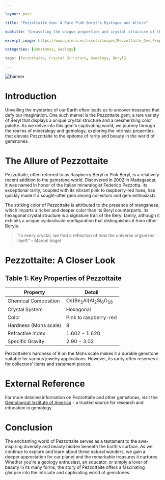 ```yaml
---

layout: post

title: "Pezzottaite Gem: A Rare Pink Beryl's Mystique and Allure"

subtitle: "Unraveling the unique properties and crystal structure of the rare gemstone Pezzottaite."

excerpt_image: https://www.galena.es/assets/images/Pezzottaite_Gem_Properties.png

categories: [Gemstones, Geology]

tags: [Pezzottaite, Crystal Structure, Gemology, Beryl]

---
```


![banner](https://www.galena.es/assets/images/Pezzottaite_Gem_Properties.png "Close-up image of a vibrant pink Pezzottaite gemstone, showcasing its unique crystal structure and luster, ideal for enthusiasts and educators in geology and mineralogy.")

# Introduction

Unveiling the mysteries of our Earth often leads us to uncover treasures that defy our imagination. One such marvel is the Pezzottaite gem, a rare variety of Beryl that displays a unique crystal structure and a mesmerizing color palette. As we delve into this gem's captivating world, we journey through the realms of mineralogy and gemology, exploring the intrinsic properties that elevate Pezzottaite to the epitome of rarity and beauty in the world of gemstones.

# The Allure of Pezzottaite 

Pezzottaite, often referred to as Raspberry Beryl or Pink Beryl, is a relatively recent addition to the gemstone world. Discovered in 2002 in Madagascar, it was named in honor of the Italian mineralogist Federico Pezzotta. Its exceptional rarity, coupled with its vibrant pink to raspberry-red hues, has quickly made it a sought-after gem among collectors and gem enthusiasts.

The striking color of Pezzottaite is attributed to the presence of manganese, which imparts a richer and deeper color than its Beryl counterparts. Its hexagonal crystal structure is a signature trait of the Beryl family, although it exhibits a unique cyclosilicate configuration that distinguishes it from other Beryls.

> "In every crystal, we find a reflection of how the universe organizes itself.” – Marcel Vogel

# Pezzottaite: A Closer Look

## Table 1: Key Properties of Pezzottaite

| Property | Detail |
|----------|--------|
| Chemical Composition | Cs(Be<sub>2</sub>Al)Al<sub>2</sub>Si<sub>6</sub>O<sub>18</sub> |
| Crystal System | Hexagonal |
| Color | Pink to raspberry-red |
| Hardness (Mohs scale) | 8 |
| Refractive Index | 1.602 - 1.620 |
| Specific Gravity | 2.90 - 3.02 |

Pezzottaite's hardness of 8 on the Mohs scale makes it a durable gemstone suitable for various jewelry applications. However, its rarity often reserves it for collectors' items and statement pieces.

# External Reference

For more detailed information on Pezzottaite and other gemstones, visit the [Gemological Institute of America](https://www.gia.edu/UK-EN/gem-encyclopedia) - a trusted source for research and education in gemology.

# Conclusion

The enchanting world of Pezzottaite serves as a testament to the awe-inspiring diversity and beauty hidden beneath the Earth's surface. As we continue to explore and learn about these natural wonders, we gain a deeper appreciation for our planet and the remarkable treasures it nurtures. Whether you're a geology enthusiast, an educator, or simply a lover of beauty in its many forms, the story of Pezzottaite offers a fascinating glimpse into the intricate and captivating world of gemstones.